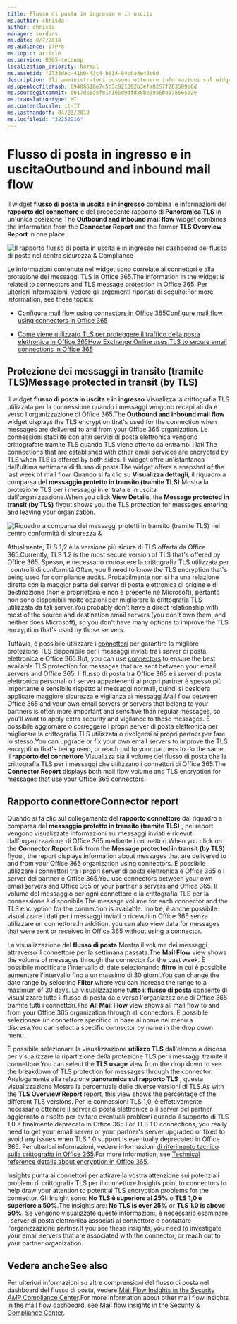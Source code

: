 ```yaml
---
title: Flusso di posta in ingresso e in uscita
ms.author: chrisda
author: chrisda
manager: serdars
ms.date: 8/7/2018
ms.audience: ITPro
ms.topic: article
ms.service: O365-seccomp
localization_priority: Normal
ms.assetid: f2738dec-41b0-43c4-b814-84c0a4e45c6d
description: Gli amministratori possono ottenere informazioni sul widget del flusso di posta in uscita e in ingresso nel dashboard del flusso di posta nel centro sicurezza & Compliance.
ms.openlocfilehash: 89408618e7c5b3c921382b3efa0257f263509b6d
ms.sourcegitcommit: 0017dc6a5f81c165d9dfd88be39a6bb17856582e
ms.translationtype: MT
ms.contentlocale: it-IT
ms.lasthandoff: 04/23/2019
ms.locfileid: "32252216"
---
```

# <a name="outbound-and-inbound-mail-flow"></a><span data-ttu-id="81980-103">Flusso di posta in ingresso e in uscita</span><span class="sxs-lookup"><span data-stu-id="81980-103">Outbound and inbound mail flow</span></span>

<span data-ttu-id="81980-104">Il widget **flusso di posta in uscita e in ingresso** combina le informazioni del **rapporto del connettore** e del precedente rapporto di **Panoramica TLS** in un'unica posizione.</span><span class="sxs-lookup"><span data-stu-id="81980-104">The **Outbound and inbound mail flow** widget combines the information from the **Connector Report** and the former **TLS Overview Report** in one place.</span></span>

![Il rapporto flusso di posta in uscita e in ingresso nel dashboard del flusso di posta nel centro sicurezza & Compliance](media/2c591d1c-bad6-4b72-890e-f8fdfd4f447a.png)

<span data-ttu-id="81980-106">Le informazioni contenute nel widget sono correlate ai connettori e alla protezione dei messaggi TLS in Office 365.</span><span class="sxs-lookup"><span data-stu-id="81980-106">The information in the widget is related to connectors and TLS message protection in Office 365.</span></span> <span data-ttu-id="81980-107">Per ulteriori informazioni, vedere gli argomenti riportati di seguito:</span><span class="sxs-lookup"><span data-stu-id="81980-107">For more information, see these topics:</span></span>

- [<span data-ttu-id="81980-108">Configure mail flow using connectors in Office 365</span><span class="sxs-lookup"><span data-stu-id="81980-108">Configure mail flow using connectors in Office 365</span></span>](https://technet.microsoft.com/library/ms.exch.eac.connectorselection.aspx)

- [<span data-ttu-id="81980-109">Come viene utilizzato TLS per proteggere il traffico della posta elettronica in Office 365</span><span class="sxs-lookup"><span data-stu-id="81980-109">How Exchange Online uses TLS to secure email connections in Office 365</span></span>](https://support.office.com/article/4CDE0CDA-3430-4DC0-B489-F2C0736C929F)

## <a name="message-protected-in-transit-by-tls"></a><span data-ttu-id="81980-110">Protezione dei messaggi in transito (tramite TLS)</span><span class="sxs-lookup"><span data-stu-id="81980-110">Message protected in transit (by TLS)</span></span>

<span data-ttu-id="81980-111">Il widget **flusso di posta in uscita e in ingresso** Visualizza la crittografia TLS utilizzata per la connessione quando i messaggi vengono recapitati da e verso l'organizzazione di Office 365.</span><span class="sxs-lookup"><span data-stu-id="81980-111">The **Outbound and inbound mail flow** widget displays the TLS encryption that's used for the connection when messages are delivered to and from your Office 365 organization.</span></span> <span data-ttu-id="81980-112">Le connessioni stabilite con altri servizi di posta elettronica vengono crittografate tramite TLS quando TLS viene offerto da entrambi i lati.</span><span class="sxs-lookup"><span data-stu-id="81980-112">The connections that are established with other email services are encrypted by TLS when TLS is offered by both sides.</span></span> <span data-ttu-id="81980-113">Il widget offre un'istantanea dell'ultima settimana di flusso di posta.</span><span class="sxs-lookup"><span data-stu-id="81980-113">The widget offers a snapshot of the last week of mail flow.</span></span> <span data-ttu-id="81980-114">Quando si fa clic su **Visualizza dettagli**, il riquadro a comparsa del **messaggio protetto in transito (tramite TLS)** Mostra la protezione TLS per i messaggi in entrata e in uscita dall'organizzazione.</span><span class="sxs-lookup"><span data-stu-id="81980-114">When you click **View Details**, the **Message protected in transit (by TLS)** flyout shows you the TLS protection for messages entering and leaving your organization.</span></span>

![Riquadro a comparsa dei messaggi protetti in transito (tramite TLS) nel centro conformità di sicurezza &](media/825aa74c-413d-4141-8e3c-dfe68ae78eed.png)

<span data-ttu-id="81980-116">Attualmente, TLS 1,2 è la versione più sicura di TLS offerta da Office 365.</span><span class="sxs-lookup"><span data-stu-id="81980-116">Currently, TLS 1.2 is the most secure version of TLS that's offered by Office 365.</span></span> <span data-ttu-id="81980-117">Spesso, è necessario conoscere la crittografia TLS utilizzata per i controlli di conformità.</span><span class="sxs-lookup"><span data-stu-id="81980-117">Often, you'll need to know the TLS encryption that's being used for compliance audits.</span></span> <span data-ttu-id="81980-118">Probabilmente non si ha una relazione diretta con la maggior parte dei server di posta elettronica di origine e di destinazione (non è proprietaria e non è presente né Microsoft), pertanto non sono disponibili molte opzioni per migliorare la crittografia TLS utilizzata da tali server.</span><span class="sxs-lookup"><span data-stu-id="81980-118">You probably don't have a direct relationship with most of the source and destination email servers (you don't own them, and neither does Microsoft), so you don't have many options to improve the TLS encryption that's used by those servers.</span></span>

<span data-ttu-id="81980-119">Tuttavia, è possibile utilizzare i [connettori](https://technet.microsoft.com/library/ms.exch.eac.connectorselection.aspx) per garantire la migliore protezione TLS disponibile per i messaggi inviati tra i server di posta elettronica e Office 365.</span><span class="sxs-lookup"><span data-stu-id="81980-119">But, you can use [connectors](https://technet.microsoft.com/library/ms.exch.eac.connectorselection.aspx) to ensure the best available TLS protection for messages that are sent between your email servers and Office 365.</span></span> <span data-ttu-id="81980-120">Il flusso di posta tra Office 365 e i server di posta elettronica personali o i server appartenenti ai propri partner è spesso più importante e sensibile rispetto ai messaggi normali, quindi si desidera applicare maggiore sicurezza e vigilanza ai messaggi.</span><span class="sxs-lookup"><span data-stu-id="81980-120">Mail flow between Office 365 and your own email servers or servers that belong to your partners is often more important and sensitive than regular messages, so you'll want to apply extra security and vigilance to those messages.</span></span> <span data-ttu-id="81980-121">È possibile aggiornare o correggere i propri server di posta elettronica per migliorare la crittografia TLS utilizzata o rivolgersi ai propri partner per fare lo stesso.</span><span class="sxs-lookup"><span data-stu-id="81980-121">You can upgrade or fix your own email servers to improve the TLS encryption that's being used, or reach out to your partners to do the same.</span></span> <span data-ttu-id="81980-122">Il **rapporto del connettore** Visualizza sia il volume del flusso di posta che la crittografia TLS per i messaggi che utilizzano i connettori di Office 365.</span><span class="sxs-lookup"><span data-stu-id="81980-122">The **Connector Report** displays both mail flow volume and TLS encryption for messages that use your Office 365 connectors.</span></span>

## <a name="connector-report"></a><span data-ttu-id="81980-123">Rapporto connettore</span><span class="sxs-lookup"><span data-stu-id="81980-123">Connector report</span></span>

<span data-ttu-id="81980-124">Quando si fa clic sul collegamento del **rapporto connettore** dal riquadro a comparsa del **messaggio protetto in transito (tramite TLS)** , nel report vengono visualizzate informazioni sui messaggi inviati e ricevuti dall'organizzazione di Office 365 mediante i connettori.</span><span class="sxs-lookup"><span data-stu-id="81980-124">When you click on the **Connector Report** link from the **Message protected in transit (by TLS)** flyout, the report displays information about messages that are delivered to and from your Office 365 organization using connectors.</span></span> <span data-ttu-id="81980-125">È possibile utilizzare i connettori tra i propri server di posta elettronica e Office 365 o i server del partner e Office 365.</span><span class="sxs-lookup"><span data-stu-id="81980-125">You use connectors between your own email servers and Office 365 or your partner's servers and Office 365.</span></span> <span data-ttu-id="81980-126">Il volume del messaggio per ogni connettore e la crittografia TLS per la connessione è disponibile.</span><span class="sxs-lookup"><span data-stu-id="81980-126">The message volume for each connector and the TLS encryption for the connection is available.</span></span> <span data-ttu-id="81980-127">Inoltre, è anche possibile visualizzare i dati per i messaggi inviati o ricevuti in Office 365 senza utilizzare un connettore.</span><span class="sxs-lookup"><span data-stu-id="81980-127">In addition, you can also view data for messages that were sent or received in Office 365 without using a connector.</span></span>

<span data-ttu-id="81980-128">La visualizzazione del **flusso di posta** Mostra il volume dei messaggi attraverso il connettore per la settimana passata.</span><span class="sxs-lookup"><span data-stu-id="81980-128">The **Mail Flow** view shows the volume of messages through the connector for the past week.</span></span> <span data-ttu-id="81980-129">È possibile modificare l'intervallo di date selezionando **filtro** in cui è possibile aumentare l'intervallo fino a un massimo di 30 giorni.</span><span class="sxs-lookup"><span data-stu-id="81980-129">You can change the date range by selecting **Filter** where you can increase the range to a maximum of 30 days.</span></span> <span data-ttu-id="81980-130">La visualizzazione **tutto il flusso di posta** consente di visualizzare tutto il flusso di posta da e verso l'organizzazione di Office 365 tramite tutti i connettori.</span><span class="sxs-lookup"><span data-stu-id="81980-130">The **All Mail Flow** view shows all mail flow to and from your Office 365 organization through all connectors.</span></span> <span data-ttu-id="81980-131">È possibile selezionare un connettore specifico in base al nome nel menu a discesa.</span><span class="sxs-lookup"><span data-stu-id="81980-131">You can select a specific connector by name in the drop down menu.</span></span>

<span data-ttu-id="81980-132">È possibile selezionare la visualizzazione **utilizzo TLS** dall'elenco a discesa per visualizzare la ripartizione della protezione TLS per i messaggi tramite il connettore.</span><span class="sxs-lookup"><span data-stu-id="81980-132">You can select the **TLS usage** view from the drop down to see the breakdown of TLS protection for messages through the connector.</span></span> <span data-ttu-id="81980-133">Analogamente alla relazione **panoramica sul rapporto TLS** , questa visualizzazione Mostra la percentuale delle diverse versioni di TLS.</span><span class="sxs-lookup"><span data-stu-id="81980-133">As with the **TLS Overview Report** report, this view shows the percentage of the different TLS versions.</span></span> <span data-ttu-id="81980-134">Per le connessioni TLS 1,0, è effettivamente necessario ottenere il server di posta elettronica o il server del partner aggiornato o risolto per evitare eventuali problemi quando il supporto di TLS 1,0 è finalmente deprecato in Office 365.</span><span class="sxs-lookup"><span data-stu-id="81980-134">For TLS 1.0 connections, you really need to get your email server or your partner's server upgraded or fixed to avoid any issues when TLS 1.0 support is eventually deprecated in Office 365.</span></span> <span data-ttu-id="81980-135">Per ulteriori informazioni, vedere informazioni [di riferimento tecnico sulla crittografia in Office 365](https://support.office.com/article/862cbe93-4268-4ef9-ba79-277545ecf221).</span><span class="sxs-lookup"><span data-stu-id="81980-135">For more information, see [Technical reference details about encryption in Office 365](https://support.office.com/article/862cbe93-4268-4ef9-ba79-277545ecf221).</span></span>

<span data-ttu-id="81980-136">Insights punta ai connettori per attirare la vostra attenzione sui potenziali problemi di crittografia TLS per il connettore.</span><span class="sxs-lookup"><span data-stu-id="81980-136">Insights point to connectors to help draw your attention to potential TLS encryption problems for the connector.</span></span> <span data-ttu-id="81980-137">Gli Insight sono: **No TLS è superiore al 25%** o **TLS 1,0 è superiore a 50%**.</span><span class="sxs-lookup"><span data-stu-id="81980-137">The insights are: **No TLS is over 25%** or **TLS 1.0 is above 50%**.</span></span> <span data-ttu-id="81980-138">Se vengono visualizzate queste informazioni, è necessario esaminare i server di posta elettronica associati al connettore o contattare l'organizzazione partner.</span><span class="sxs-lookup"><span data-stu-id="81980-138">If you see these insights, you need to investigate your email servers that are associated with the connector, or reach out to your partner organization.</span></span>

## <a name="see-also"></a><span data-ttu-id="81980-139">Vedere anche</span><span class="sxs-lookup"><span data-stu-id="81980-139">See also</span></span>

<span data-ttu-id="81980-140">Per ulteriori informazioni su altre comprensioni del flusso di posta nel dashboard del flusso di posta, vedere [Mail Flow Insights in the Security _AMP_ Compliance Center](mail-flow-insights.md).</span><span class="sxs-lookup"><span data-stu-id="81980-140">For more information about other mail flow insights in the mail flow dashboard, see [Mail flow insights in the Security & Compliance Center](mail-flow-insights.md).</span></span>
